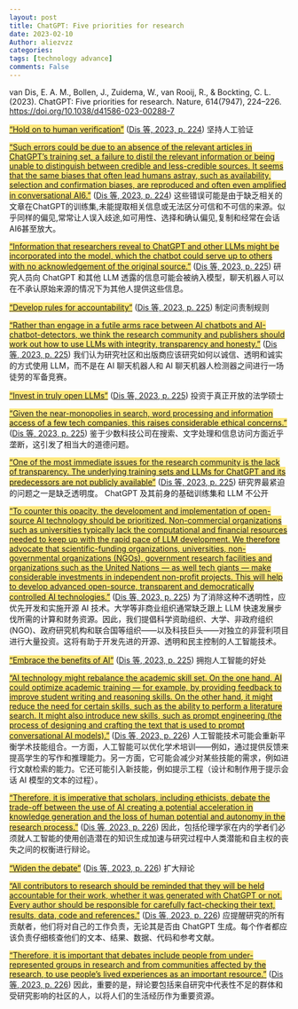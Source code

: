 ```yaml
---
layout: post
title: ChatGPT: Five priorities for research
date: 2023-02-10
Author: aliezvzz
categories: 
tags: [technology advance]
comments: False
--- 
```

van Dis, E. A. M., Bollen, J., Zuidema, W., van Rooij, R., & Bockting, C. L. (2023). ChatGPT: Five priorities for research. Nature, 614(7947), 224–226. https://doi.org/10.1038/d41586-023-00288-7


<span class="highlight" data-annotation="%7B%22attachmentURI%22%3A%22http%3A%2F%2Fzotero.org%2Fusers%2F8071752%2Fitems%2FLS3I3R7K%22%2C%22annotationKey%22%3A%22F6HMULB5%22%2C%22color%22%3A%22%23ffd400%22%2C%22pageLabel%22%3A%22224%22%2C%22position%22%3A%7B%22pageIndex%22%3A0%2C%22rects%22%3A%5B%5B394.961%2C584.17%2C534.745%2C596.367%5D%5D%7D%2C%22citationItem%22%3A%7B%22uris%22%3A%5B%22http%3A%2F%2Fzotero.org%2Fusers%2F8071752%2Fitems%2FCT95WE7Y%22%5D%2C%22locator%22%3A%22224%22%7D%7D" ztype="zhighlight"><a href="zotero://open-pdf/library/items/LS3I3R7K?page=1&#x26;annotation=F6HMULB5"><span style="background-color: #ffd40080">“Hold on to human verification”</span></a></span> <span class="citation" data-citation="%7B%22citationItems%22%3A%5B%7B%22uris%22%3A%5B%22http%3A%2F%2Fzotero.org%2Fusers%2F8071752%2Fitems%2FCT95WE7Y%22%5D%2C%22locator%22%3A%22224%22%7D%5D%2C%22properties%22%3A%7B%7D%7D" ztype="zcitation">(<span class="citation-item"><a href="zotero://select/library/items/CT95WE7Y">Dis 等, 2023, p. 224</a></span>)</span> 坚持人工验证

<span class="highlight" data-annotation="%7B%22attachmentURI%22%3A%22http%3A%2F%2Fzotero.org%2Fusers%2F8071752%2Fitems%2FLS3I3R7K%22%2C%22annotationKey%22%3A%22X2QQJZW7%22%2C%22color%22%3A%22%23ffd400%22%2C%22pageLabel%22%3A%22224%22%2C%22position%22%3A%7B%22pageIndex%22%3A0%2C%22rects%22%3A%5B%5B403.465%2C152.591%2C561.343%2C162.771%5D%2C%5B394.961%2C141.841%2C561.254%2C152.021%5D%2C%5B394.961%2C131.091%2C561.167%2C141.271%5D%2C%5B394.961%2C120.341%2C561.351%2C130.522%5D%2C%5B394.961%2C109.591%2C561.281%2C119.772%5D%2C%5B394.961%2C98.841%2C561.226%2C109.022%5D%2C%5B394.961%2C88.091%2C561.26%2C98.272%5D%2C%5B394.961%2C77.341%2C561.38%2C87.522%5D%2C%5B394.961%2C66.591%2C511.807%2C77.11%5D%5D%7D%2C%22citationItem%22%3A%7B%22uris%22%3A%5B%22http%3A%2F%2Fzotero.org%2Fusers%2F8071752%2Fitems%2FCT95WE7Y%22%5D%2C%22locator%22%3A%22224%22%7D%7D" ztype="zhighlight"><a href="zotero://open-pdf/library/items/LS3I3R7K?page=1&#x26;annotation=X2QQJZW7"><span style="background-color: #ffd40080">“Such errors could be due to an absence of the relevant articles in ChatGPT’s training set, a failure to distil the relevant information or being unable to distinguish between credible and less-credible sources. It seems that the same biases that often lead humans astray, such as availability, selection and confirmation biases, are reproduced and often even amplified in conversational AI6.”</span></a></span> <span class="citation" data-citation="%7B%22citationItems%22%3A%5B%7B%22uris%22%3A%5B%22http%3A%2F%2Fzotero.org%2Fusers%2F8071752%2Fitems%2FCT95WE7Y%22%5D%2C%22locator%22%3A%22224%22%7D%5D%2C%22properties%22%3A%7B%7D%7D" ztype="zcitation">(<span class="citation-item"><a href="zotero://select/library/items/CT95WE7Y">Dis 等, 2023, p. 224</a></span>)</span> 这些错误可能是由于缺乏相关的文章在ChatGPT的训练集,未能提取相关信息或无法区分可信和不可信的来源。似乎同样的偏见,常常让人误入歧途,如可用性、选择和确认偏见,复制和经常在会话AI6甚至放大。

<span class="highlight" data-annotation="%7B%22attachmentURI%22%3A%22http%3A%2F%2Fzotero.org%2Fusers%2F8071752%2Fitems%2FLS3I3R7K%22%2C%22annotationKey%22%3A%22XZ96TX4B%22%2C%22color%22%3A%22%23ffd400%22%2C%22pageLabel%22%3A%22225%22%2C%22position%22%3A%7B%22pageIndex%22%3A1%2C%22rects%22%3A%5B%5B63.253%2C604.091%2C205.905%2C614.271%5D%2C%5B39.685%2C593.341%2C205.982%2C603.521%5D%2C%5B39.685%2C582.591%2C206.033%2C592.771%5D%2C%5B39.685%2C571.841%2C205.98%2C582.021%5D%2C%5B39.685%2C561.091%2C121.261%2C571.272%5D%5D%7D%2C%22citationItem%22%3A%7B%22uris%22%3A%5B%22http%3A%2F%2Fzotero.org%2Fusers%2F8071752%2Fitems%2FCT95WE7Y%22%5D%2C%22locator%22%3A%22225%22%7D%7D" ztype="zhighlight"><a href="zotero://open-pdf/library/items/LS3I3R7K?page=2&#x26;annotation=XZ96TX4B"><span style="background-color: #ffd40080">“Information that researchers reveal to ChatGPT and other LLMs might be incorporated into the model, which the chatbot could serve up to others with no acknowledgement of the original source.”</span></a></span> <span class="citation" data-citation="%7B%22citationItems%22%3A%5B%7B%22uris%22%3A%5B%22http%3A%2F%2Fzotero.org%2Fusers%2F8071752%2Fitems%2FCT95WE7Y%22%5D%2C%22locator%22%3A%22225%22%7D%5D%2C%22properties%22%3A%7B%7D%7D" ztype="zcitation">(<span class="citation-item"><a href="zotero://select/library/items/CT95WE7Y">Dis 等, 2023, p. 225</a></span>)</span> 研究人员向 ChatGPT 和其他 LLM 透露的信息可能会被纳入模型，聊天机器人可以在不承认原始来源的情况下为其他人提供这些信息。

<span class="highlight" data-annotation="%7B%22attachmentURI%22%3A%22http%3A%2F%2Fzotero.org%2Fusers%2F8071752%2Fitems%2FLS3I3R7K%22%2C%22annotationKey%22%3A%22NHLUEBIL%22%2C%22color%22%3A%22%23ffd400%22%2C%22pageLabel%22%3A%22225%22%2C%22position%22%3A%7B%22pageIndex%22%3A1%2C%22rects%22%3A%5B%5B39.685%2C390.67%2C189.989%2C402.868%5D%5D%7D%2C%22citationItem%22%3A%7B%22uris%22%3A%5B%22http%3A%2F%2Fzotero.org%2Fusers%2F8071752%2Fitems%2FCT95WE7Y%22%5D%2C%22locator%22%3A%22225%22%7D%7D" ztype="zhighlight"><a href="zotero://open-pdf/library/items/LS3I3R7K?page=2&#x26;annotation=NHLUEBIL"><span style="background-color: #ffd40080">“Develop rules for accountability”</span></a></span> <span class="citation" data-citation="%7B%22citationItems%22%3A%5B%7B%22uris%22%3A%5B%22http%3A%2F%2Fzotero.org%2Fusers%2F8071752%2Fitems%2FCT95WE7Y%22%5D%2C%22locator%22%3A%22225%22%7D%5D%2C%22properties%22%3A%7B%7D%7D" ztype="zcitation">(<span class="citation-item"><a href="zotero://select/library/items/CT95WE7Y">Dis 等, 2023, p. 225</a></span>)</span> 制定问责制规则

<span class="highlight" data-annotation="%7B%22attachmentURI%22%3A%22http%3A%2F%2Fzotero.org%2Fusers%2F8071752%2Fitems%2FLS3I3R7K%22%2C%22annotationKey%22%3A%22I9KRHIGB%22%2C%22color%22%3A%22%23ffd400%22%2C%22pageLabel%22%3A%22225%22%2C%22position%22%3A%7B%22pageIndex%22%3A1%2C%22rects%22%3A%5B%5B132.976%2C303.091%2C205.989%2C313.272%5D%2C%5B39.685%2C292.341%2C205.964%2C302.522%5D%2C%5B39.685%2C281.591%2C206.012%2C291.772%5D%2C%5B39.685%2C270.841%2C206.082%2C281.022%5D%2C%5B39.685%2C260.091%2C205.987%2C270.272%5D%2C%5B39.685%2C249.341%2C87.593%2C259.522%5D%5D%7D%2C%22citationItem%22%3A%7B%22uris%22%3A%5B%22http%3A%2F%2Fzotero.org%2Fusers%2F8071752%2Fitems%2FCT95WE7Y%22%5D%2C%22locator%22%3A%22225%22%7D%7D" ztype="zhighlight"><a href="zotero://open-pdf/library/items/LS3I3R7K?page=2&#x26;annotation=I9KRHIGB"><span style="background-color: #ffd40080">“Rather than engage in a futile arms race between AI chatbots and AI-chatbot-detectors, we think the research community and publishers should work out how to use LLMs with integrity, transparency and honesty.”</span></a></span> <span class="citation" data-citation="%7B%22citationItems%22%3A%5B%7B%22uris%22%3A%5B%22http%3A%2F%2Fzotero.org%2Fusers%2F8071752%2Fitems%2FCT95WE7Y%22%5D%2C%22locator%22%3A%22225%22%7D%5D%2C%22properties%22%3A%7B%7D%7D" ztype="zcitation">(<span class="citation-item"><a href="zotero://select/library/items/CT95WE7Y">Dis 等, 2023, p. 225</a></span>)</span> 我们认为研究社区和出版商应该研究如何以诚信、透明和诚实的方式使用 LLM，而不是在 AI 聊天机器人和 AI 聊天机器人检测器之间进行一场徒劳的军备竞赛。

<span class="highlight" data-annotation="%7B%22attachmentURI%22%3A%22http%3A%2F%2Fzotero.org%2Fusers%2F8071752%2Fitems%2FLS3I3R7K%22%2C%22annotationKey%22%3A%229Z2LLMDJ%22%2C%22color%22%3A%22%23ffd400%22%2C%22pageLabel%22%3A%22225%22%2C%22position%22%3A%7B%22pageIndex%22%3A1%2C%22rects%22%3A%5B%5B217.323%2C218.67%2C333.796%2C230.867%5D%5D%7D%2C%22citationItem%22%3A%7B%22uris%22%3A%5B%22http%3A%2F%2Fzotero.org%2Fusers%2F8071752%2Fitems%2FCT95WE7Y%22%5D%2C%22locator%22%3A%22225%22%7D%7D" ztype="zhighlight"><a href="zotero://open-pdf/library/items/LS3I3R7K?page=2&#x26;annotation=9Z2LLMDJ"><span style="background-color: #ffd40080">“Invest in truly open LLMs”</span></a></span> <span class="citation" data-citation="%7B%22citationItems%22%3A%5B%7B%22uris%22%3A%5B%22http%3A%2F%2Fzotero.org%2Fusers%2F8071752%2Fitems%2FCT95WE7Y%22%5D%2C%22locator%22%3A%22225%22%7D%5D%2C%22properties%22%3A%7B%7D%7D" ztype="zcitation">(<span class="citation-item"><a href="zotero://select/library/items/CT95WE7Y">Dis 等, 2023, p. 225</a></span>)</span> 投资于真正开放的法学硕士

<span class="highlight" data-annotation="%7B%22attachmentURI%22%3A%22http%3A%2F%2Fzotero.org%2Fusers%2F8071752%2Fitems%2FLS3I3R7K%22%2C%22annotationKey%22%3A%22QNCWNK66%22%2C%22color%22%3A%22%23ffd400%22%2C%22pageLabel%22%3A%22225%22%2C%22position%22%3A%7B%22pageIndex%22%3A1%2C%22rects%22%3A%5B%5B344.558%2C141.842%2C383.873%2C152.022%5D%2C%5B217.323%2C131.091%2C383.556%2C141.271%5D%2C%5B217.323%2C120.341%2C383.622%2C130.522%5D%2C%5B217.323%2C109.591%2C383.639%2C119.772%5D%5D%7D%2C%22citationItem%22%3A%7B%22uris%22%3A%5B%22http%3A%2F%2Fzotero.org%2Fusers%2F8071752%2Fitems%2FCT95WE7Y%22%5D%2C%22locator%22%3A%22225%22%7D%7D" ztype="zhighlight"><a href="zotero://open-pdf/library/items/LS3I3R7K?page=2&#x26;annotation=QNCWNK66"><span style="background-color: #ffd40080">“Given the near-monopolies in search, word processing and information access of a few tech companies, this raises considerable ethical concerns.”</span></a></span> <span class="citation" data-citation="%7B%22citationItems%22%3A%5B%7B%22uris%22%3A%5B%22http%3A%2F%2Fzotero.org%2Fusers%2F8071752%2Fitems%2FCT95WE7Y%22%5D%2C%22locator%22%3A%22225%22%7D%5D%2C%22properties%22%3A%7B%7D%7D" ztype="zcitation">(<span class="citation-item"><a href="zotero://select/library/items/CT95WE7Y">Dis 等, 2023, p. 225</a></span>)</span> 鉴于少数科技公司在搜索、文字处理和信息访问方面近乎垄断，这引发了相当大的道德问题。

<span class="highlight" data-annotation="%7B%22attachmentURI%22%3A%22http%3A%2F%2Fzotero.org%2Fusers%2F8071752%2Fitems%2FLS3I3R7K%22%2C%22annotationKey%22%3A%2242AQMDNH%22%2C%22color%22%3A%22%23ffd400%22%2C%22pageLabel%22%3A%22225%22%2C%22position%22%3A%7B%22pageIndex%22%3A1%2C%22rects%22%3A%5B%5B225.827%2C98.841%2C383.669%2C109.022%5D%2C%5B217.323%2C88.091%2C383.622%2C98.272%5D%2C%5B217.323%2C77.341%2C383.674%2C87.522%5D%2C%5B217.323%2C66.591%2C383.654%2C76.772%5D%2C%5B217.323%2C55.842%2C301.182%2C66.022%5D%5D%7D%2C%22citationItem%22%3A%7B%22uris%22%3A%5B%22http%3A%2F%2Fzotero.org%2Fusers%2F8071752%2Fitems%2FCT95WE7Y%22%5D%2C%22locator%22%3A%22225%22%7D%7D" ztype="zhighlight"><a href="zotero://open-pdf/library/items/LS3I3R7K?page=2&#x26;annotation=42AQMDNH"><span style="background-color: #ffd40080">“One of the most immediate issues for the research community is the lack of transparency. The underlying training sets and LLMs for ChatGPT and its predecessors are not publicly available”</span></a></span> <span class="citation" data-citation="%7B%22citationItems%22%3A%5B%7B%22uris%22%3A%5B%22http%3A%2F%2Fzotero.org%2Fusers%2F8071752%2Fitems%2FCT95WE7Y%22%5D%2C%22locator%22%3A%22225%22%7D%5D%2C%22properties%22%3A%7B%7D%7D" ztype="zcitation">(<span class="citation-item"><a href="zotero://select/library/items/CT95WE7Y">Dis 等, 2023, p. 225</a></span>)</span> 研究界最紧迫的问题之一是缺乏透明度。 ChatGPT 及其前身的基础训练集和 LLM 不公开

<span class="highlight" data-annotation="%7B%22attachmentURI%22%3A%22http%3A%2F%2Fzotero.org%2Fusers%2F8071752%2Fitems%2FLS3I3R7K%22%2C%22annotationKey%22%3A%22R4EH84TZ%22%2C%22color%22%3A%22%23ffd400%22%2C%22pageLabel%22%3A%22225%22%2C%22position%22%3A%7B%22pageIndex%22%3A1%2C%22rects%22%3A%5B%5B403.465%2C571.841%2C561.193%2C582.021%5D%2C%5B394.961%2C561.091%2C561.26%2C571.271%5D%2C%5B394.961%2C550.341%2C561.092%2C560.521%5D%2C%5B394.961%2C539.591%2C561.261%2C549.771%5D%2C%5B394.961%2C528.841%2C561.387%2C539.021%5D%2C%5B394.961%2C518.091%2C561.235%2C528.271%5D%2C%5B394.961%2C507.341%2C561.326%2C517.521%5D%2C%5B394.961%2C496.591%2C561.254%2C506.772%5D%2C%5B394.961%2C485.841%2C561.258%2C496.022%5D%2C%5B394.961%2C475.091%2C561.233%2C485.272%5D%2C%5B394.961%2C464.341%2C561.28%2C474.522%5D%2C%5B394.961%2C453.591%2C561.26%2C463.772%5D%2C%5B394.961%2C442.841%2C561.166%2C453.022%5D%2C%5B394.961%2C432.091%2C561.131%2C442.272%5D%2C%5B394.961%2C421.341%2C561.071%2C431.522%5D%5D%7D%2C%22citationItem%22%3A%7B%22uris%22%3A%5B%22http%3A%2F%2Fzotero.org%2Fusers%2F8071752%2Fitems%2FCT95WE7Y%22%5D%2C%22locator%22%3A%22225%22%7D%7D" ztype="zhighlight"><a href="zotero://open-pdf/library/items/LS3I3R7K?page=2&#x26;annotation=R4EH84TZ"><span style="background-color: #ffd40080">“To counter this opacity, the development and implementation of open-source AI technology should be prioritized. Non-commercial organizations such as universities typically lack the computational and financial resources needed to keep up with the rapid pace of LLM development. We therefore advocate that scientific-funding organizations, universities, non-governmental organizations (NGOs), government research facilities and organizations such as the United Nations — as well tech giants — make considerable investments in independent non-profit projects. This will help to develop advanced open-source, transparent and democratically controlled AI technologies.”</span></a></span> <span class="citation" data-citation="%7B%22citationItems%22%3A%5B%7B%22uris%22%3A%5B%22http%3A%2F%2Fzotero.org%2Fusers%2F8071752%2Fitems%2FCT95WE7Y%22%5D%2C%22locator%22%3A%22225%22%7D%5D%2C%22properties%22%3A%7B%7D%7D" ztype="zcitation">(<span class="citation-item"><a href="zotero://select/library/items/CT95WE7Y">Dis 等, 2023, p. 225</a></span>)</span> 为了消除这种不透明性，应优先开发和实施开源 AI 技术。大学等非商业组织通常缺乏跟上 LLM 快速发展步伐所需的计算和财务资源。因此，我们提倡科学资助组织、大学、非政府组织 (NGO)、政府研究机构和联合国等组织——以及科技巨头——对独立的非营利项目进行大量投资。这将有助于开发先进的开源、透明和民主控制的人工智能技术。

<span class="highlight" data-annotation="%7B%22attachmentURI%22%3A%22http%3A%2F%2Fzotero.org%2Fusers%2F8071752%2Fitems%2FLS3I3R7K%22%2C%22annotationKey%22%3A%22MEUDCV96%22%2C%22color%22%3A%22%23ffd400%22%2C%22pageLabel%22%3A%22225%22%2C%22position%22%3A%7B%22pageIndex%22%3A1%2C%22rects%22%3A%5B%5B394.961%2C272.42%2C517.011%2C284.618%5D%5D%7D%2C%22citationItem%22%3A%7B%22uris%22%3A%5B%22http%3A%2F%2Fzotero.org%2Fusers%2F8071752%2Fitems%2FCT95WE7Y%22%5D%2C%22locator%22%3A%22225%22%7D%7D" ztype="zhighlight"><a href="zotero://open-pdf/library/items/LS3I3R7K?page=2&#x26;annotation=MEUDCV96"><span style="background-color: #ffd40080">“Embrace the benefits of AI”</span></a></span> <span class="citation" data-citation="%7B%22citationItems%22%3A%5B%7B%22uris%22%3A%5B%22http%3A%2F%2Fzotero.org%2Fusers%2F8071752%2Fitems%2FCT95WE7Y%22%5D%2C%22locator%22%3A%22225%22%7D%5D%2C%22properties%22%3A%7B%7D%7D" ztype="zcitation">(<span class="citation-item"><a href="zotero://select/library/items/CT95WE7Y">Dis 等, 2023, p. 225</a></span>)</span> 拥抱人工智能的好处

<span class="highlight" data-annotation="%7B%22attachmentURI%22%3A%22http%3A%2F%2Fzotero.org%2Fusers%2F8071752%2Fitems%2FLS3I3R7K%22%2C%22annotationKey%22%3A%22G756JGEN%22%2C%22color%22%3A%22%23ffd400%22%2C%22pageLabel%22%3A%22226%22%2C%22position%22%3A%7B%22pageIndex%22%3A2%2C%22rects%22%3A%5B%5B48.189%2C528.841%2C205.951%2C539.021%5D%2C%5B39.685%2C518.091%2C205.852%2C528.271%5D%2C%5B39.685%2C507.341%2C205.984%2C517.521%5D%2C%5B39.685%2C496.591%2C205.893%2C506.772%5D%2C%5B39.685%2C485.841%2C205.939%2C496.022%5D%2C%5B39.685%2C475.091%2C205.981%2C485.272%5D%2C%5B39.685%2C464.341%2C205.984%2C474.522%5D%2C%5B39.685%2C453.591%2C205.98%2C463.772%5D%2C%5B39.685%2C442.841%2C205.942%2C453.022%5D%2C%5B39.685%2C432.091%2C205.889%2C442.272%5D%2C%5B39.685%2C421.341%2C81.31%2C431.522%5D%5D%7D%2C%22citationItem%22%3A%7B%22uris%22%3A%5B%22http%3A%2F%2Fzotero.org%2Fusers%2F8071752%2Fitems%2FCT95WE7Y%22%5D%2C%22locator%22%3A%22226%22%7D%7D" ztype="zhighlight"><a href="zotero://open-pdf/library/items/LS3I3R7K?page=3&#x26;annotation=G756JGEN"><span style="background-color: #ffd40080">“AI technology might rebalance the academic skill set. On the one hand, AI could optimize academic training — for example, by providing feedback to improve student writing and reasoning skills. On the other hand, it might reduce the need for certain skills, such as the ability to perform a literature search. It might also introduce new skills, such as prompt engineering (the process of designing and crafting the text that is used to prompt conversational AI models).”</span></a></span> <span class="citation" data-citation="%7B%22citationItems%22%3A%5B%7B%22uris%22%3A%5B%22http%3A%2F%2Fzotero.org%2Fusers%2F8071752%2Fitems%2FCT95WE7Y%22%5D%2C%22locator%22%3A%22226%22%7D%5D%2C%22properties%22%3A%7B%7D%7D" ztype="zcitation">(<span class="citation-item"><a href="zotero://select/library/items/CT95WE7Y">Dis 等, 2023, p. 226</a></span>)</span> 人工智能技术可能会重新平衡学术技能组合。一方面，人工智能可以优化学术培训——例如，通过提供反馈来提高学生的写作和推理能力。另一方面，它可能会减少对某些技能的需求，例如进行文献检索的能力。它还可能引入新技能，例如提示工程（设计和制作用于提示会话 AI 模型的文本的过程）。

<span class="highlight" data-annotation="%7B%22attachmentURI%22%3A%22http%3A%2F%2Fzotero.org%2Fusers%2F8071752%2Fitems%2FLS3I3R7K%22%2C%22annotationKey%22%3A%228TTNP7PW%22%2C%22color%22%3A%22%23ffd400%22%2C%22pageLabel%22%3A%22226%22%2C%22position%22%3A%7B%22pageIndex%22%3A2%2C%22rects%22%3A%5B%5B48.189%2C227.841%2C205.971%2C238.021%5D%2C%5B39.683%2C217.091%2C206.298%2C227.272%5D%2C%5B39.683%2C206.341%2C206.108%2C216.522%5D%2C%5B39.683%2C195.592%2C206.106%2C205.772%5D%2C%5B39.685%2C184.841%2C205.989%2C195.021%5D%2C%5B39.685%2C174.091%2C119.762%2C184.271%5D%5D%7D%2C%22citationItem%22%3A%7B%22uris%22%3A%5B%22http%3A%2F%2Fzotero.org%2Fusers%2F8071752%2Fitems%2FCT95WE7Y%22%5D%2C%22locator%22%3A%22226%22%7D%7D" ztype="zhighlight"><a href="zotero://open-pdf/library/items/LS3I3R7K?page=3&#x26;annotation=8TTNP7PW"><span style="background-color: #ffd40080">“Therefore, it is imperative that scholars, including ethicists, debate the trade-off between the use of AI creating a potential acceleration in knowledge generation and the loss of human potential and autonomy in the research process.”</span></a></span> <span class="citation" data-citation="%7B%22citationItems%22%3A%5B%7B%22uris%22%3A%5B%22http%3A%2F%2Fzotero.org%2Fusers%2F8071752%2Fitems%2FCT95WE7Y%22%5D%2C%22locator%22%3A%22226%22%7D%5D%2C%22properties%22%3A%7B%7D%7D" ztype="zcitation">(<span class="citation-item"><a href="zotero://select/library/items/CT95WE7Y">Dis 等, 2023, p. 226</a></span>)</span> 因此，包括伦理学家在内的学者们必须就人工智能的使用创造潜在的知识生成加速与研究过程中人类潜能和自主权的丧失之间的权衡进行辩论。

<span class="highlight" data-annotation="%7B%22attachmentURI%22%3A%22http%3A%2F%2Fzotero.org%2Fusers%2F8071752%2Fitems%2FLS3I3R7K%22%2C%22annotationKey%22%3A%22Q9ABLW8B%22%2C%22color%22%3A%22%23ffd400%22%2C%22pageLabel%22%3A%22226%22%2C%22position%22%3A%7B%22pageIndex%22%3A2%2C%22rects%22%3A%5B%5B39.685%2C111.17%2C121.644%2C123.368%5D%5D%7D%2C%22citationItem%22%3A%7B%22uris%22%3A%5B%22http%3A%2F%2Fzotero.org%2Fusers%2F8071752%2Fitems%2FCT95WE7Y%22%5D%2C%22locator%22%3A%22226%22%7D%7D" ztype="zhighlight"><a href="zotero://open-pdf/library/items/LS3I3R7K?page=3&#x26;annotation=Q9ABLW8B"><span style="background-color: #ffd40080">“Widen the debate”</span></a></span> <span class="citation" data-citation="%7B%22citationItems%22%3A%5B%7B%22uris%22%3A%5B%22http%3A%2F%2Fzotero.org%2Fusers%2F8071752%2Fitems%2FCT95WE7Y%22%5D%2C%22locator%22%3A%22226%22%7D%5D%2C%22properties%22%3A%7B%7D%7D" ztype="zcitation">(<span class="citation-item"><a href="zotero://select/library/items/CT95WE7Y">Dis 等, 2023, p. 226</a></span>)</span> 扩大辩论

<span class="highlight" data-annotation="%7B%22attachmentURI%22%3A%22http%3A%2F%2Fzotero.org%2Fusers%2F8071752%2Fitems%2FLS3I3R7K%22%2C%22annotationKey%22%3A%22H5R8SKV2%22%2C%22color%22%3A%22%23ffd400%22%2C%22pageLabel%22%3A%22226%22%2C%22position%22%3A%7B%22pageIndex%22%3A2%2C%22rects%22%3A%5B%5B217.323%2C227.841%2C383.962%2C238.021%5D%2C%5B217.323%2C217.091%2C383.622%2C227.272%5D%2C%5B217.323%2C206.341%2C383.601%2C216.521%5D%2C%5B217.323%2C195.591%2C383.602%2C205.771%5D%2C%5B217.323%2C184.841%2C383.627%2C195.021%5D%2C%5B217.323%2C174.091%2C362.878%2C184.271%5D%5D%7D%2C%22citationItem%22%3A%7B%22uris%22%3A%5B%22http%3A%2F%2Fzotero.org%2Fusers%2F8071752%2Fitems%2FCT95WE7Y%22%5D%2C%22locator%22%3A%22226%22%7D%7D" ztype="zhighlight"><a href="zotero://open-pdf/library/items/LS3I3R7K?page=3&#x26;annotation=H5R8SKV2"><span style="background-color: #ffd40080">“All contributors to research should be reminded that they will be held accountable for their work, whether it was generated with ChatGPT or not. Every author should be responsible for carefully fact-checking their text, results, data, code and references.”</span></a></span> <span class="citation" data-citation="%7B%22citationItems%22%3A%5B%7B%22uris%22%3A%5B%22http%3A%2F%2Fzotero.org%2Fusers%2F8071752%2Fitems%2FCT95WE7Y%22%5D%2C%22locator%22%3A%22226%22%7D%5D%2C%22properties%22%3A%7B%7D%7D" ztype="zcitation">(<span class="citation-item"><a href="zotero://select/library/items/CT95WE7Y">Dis 等, 2023, p. 226</a></span>)</span> 应提醒研究的所有贡献者，他们将对自己的工作负责，无论其是否由 ChatGPT 生成。每个作者都应该负责仔细核查他们的文本、结果、数据、代码和参考文献。

<span class="highlight" data-annotation="%7B%22attachmentURI%22%3A%22http%3A%2F%2Fzotero.org%2Fusers%2F8071752%2Fitems%2FLS3I3R7K%22%2C%22annotationKey%22%3A%22HSPQJIDN%22%2C%22color%22%3A%22%23ffd400%22%2C%22pageLabel%22%3A%22226%22%2C%22position%22%3A%7B%22pageIndex%22%3A2%2C%22rects%22%3A%5B%5B394.961%2C571.841%2C561.132%2C582.021%5D%2C%5B394.961%2C561.091%2C561.349%2C571.271%5D%2C%5B394.961%2C550.341%2C561.117%2C560.522%5D%2C%5B394.961%2C539.591%2C561.137%2C549.771%5D%2C%5B394.961%2C528.841%2C487.385%2C539.022%5D%5D%7D%2C%22citationItem%22%3A%7B%22uris%22%3A%5B%22http%3A%2F%2Fzotero.org%2Fusers%2F8071752%2Fitems%2FCT95WE7Y%22%5D%2C%22locator%22%3A%22226%22%7D%7D" ztype="zhighlight"><a href="zotero://open-pdf/library/items/LS3I3R7K?page=3&#x26;annotation=HSPQJIDN"><span style="background-color: #ffd40080">“Therefore, it is important that debates include people from under-represented groups in research and from communities affected by the research, to use people’s lived experiences as an important resource.”</span></a></span> <span class="citation" data-citation="%7B%22citationItems%22%3A%5B%7B%22uris%22%3A%5B%22http%3A%2F%2Fzotero.org%2Fusers%2F8071752%2Fitems%2FCT95WE7Y%22%5D%2C%22locator%22%3A%22226%22%7D%5D%2C%22properties%22%3A%7B%7D%7D" ztype="zcitation">(<span class="citation-item"><a href="zotero://select/library/items/CT95WE7Y">Dis 等, 2023, p. 226</a></span>)</span> 因此，重要的是，辩论要包括来自研究中代表性不足的群体和受研究影响的社区的人，以将人们的生活经历作为重要资源。
